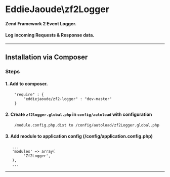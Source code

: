 # EddieJaoude\zf2Logger

#### Zend Framework 2 Event Logger.
#### Log incoming Requests &amp; Response data.

---

## Installation via Composer

### Steps 

#### 1. Add to composer.
```
    "require" : {
        "eddiejaoude/zf2-logger" : "dev-master"
    }
```

#### 2. Create `zf2logger.global.php` in `config/autoload` with configuration
```
    /module.config.php.dist to /config/autoload/zf2Logger.global.php
```

#### 3. Add module to application config (/config/application.config.php)
```
   ...
   'modules' => array(
        'Zf2Logger',
   ),
   ...
```


---




